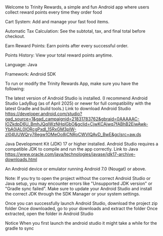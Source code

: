 Welcome to Trinity Rewards, a simple and fun Android app where users collect reward points every time they order food

Cart System: Add and manage your fast food items.

Automatic Tax Calculation: See the subtotal, tax, and final total before checkout.

Earn Reward Points: Earn points after every successful order.

Points History: View your total reward points anytime.

Language: Java 

Framework: Android SDK

To run or modify the Trinity Rewards App, make sure you have the following:


The latest version of Android Studio is installed.
(I recommend Android Studio LadyBug (as of April 2025) or newer for full compatibility with the latest Gradle and build tools.)
Link to download Android Studio
https://developer.android.com/studio?gad_source=1&gad_campaignid=21831783762&gbraid=0AAAAAC-IOZkdpD6U_BmhJQqIWzNHqlGbO&gclid=CjwKCAjwq7fABhB2EiwAwk-YbA0iAL0IORcgPxdI_15RxGM3plW-zI04UUWQry78egw1OMeOo8jCNRoCWVIQAvD_BwE&gclsrc=aw.ds 

Java Development Kit (JDK) 17 or higher installed.
Android Studio requires a compatible JDK to compile and run the app correctly.
Link to Java 
https://www.oracle.com/java/technologies/javase/jdk17-archive-downloads.html 

An Android device or emulator running Android 7.0 (Nougat) or above.

Note:
If you try to open the project without the correct Android Studio or Java setup, you may encounter errors like "Unsupported JDK version" or "Gradle sync failed".
Make sure to update your Android Studio and install the correct JDK through the SDK Manager or your system settings.

Once you can successfully launch Android Studio, download the project zip folder
Once downloaded, go to your downloads and extract the folder 
Once extracted, open the folder in  Android Studio 

Notice 
When you first launch the android studio it might take a while for the gradle to sync
